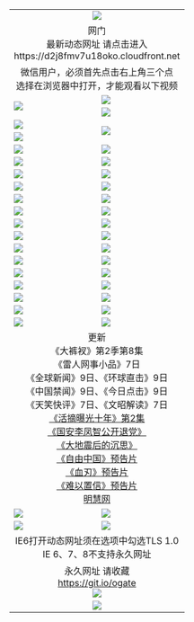 ﻿<table>
  <tr></tr>
  <tr><td colspan=2 align=center><img src="https://cloud.githubusercontent.com/assets/11880933/13434984/f430fae2-e012-11e5-814f-c2df1e82b247.jpg" /></td></tr>
  <tr><td colspan=2 align=center>网门<br>最新动态网址 请点击进入
<br>https://d2j8fmv7u18oko.cloudfront.net
    </td>
  </tr>
  <tr>
    <td colspan=2 align=center>微信用户，必须首先点击右上角三个点<br>选择在浏览器中打开，才能观看以下视频</td>
  </tr>
  <tr>
    <td rowspan=2><a href="https://d2j8fmv7u18oko.cloudfront.net/ogUP.aspx?name=11DKC.mp4&count=T:2,2:8,1:16&from=github" target="_blank"><img src="https://d2j8fmv7u18oko.cloudfront.net/Up/11DKC1.jpg" /></a></td> 
    <td><div><a href="https://d2j8fmv7u18oko.cloudfront.net/ogUP.aspx?name=LRWS.mp4&count=7B:9,6B:44,5A:10,5B:35,4A:14,4B:19,3A:10,3B:26,2A:16,2B:21,1A:23,1B:29&current=7B:9" target="_blank"><img src="https://d2j8fmv7u18oko.cloudfront.net/Up/LRWS.jpg" /></a></td>
   </tr>
  <tr>
    <td><a href="https://d2j8fmv7u18oko.cloudfront.net/ogNiceVedio.aspx" target="_blank"><img src="https://d2j8fmv7u18oko.cloudfront.net/Up/TGKDY.jpg" /></a></td>
  </tr>
  <tr>
    <td><a href="https://d2j8fmv7u18oko.cloudfront.net/ogUP.aspx?name=JQR.mp4&count=2" target="_blank"><img src="https://d2j8fmv7u18oko.cloudfront.net/Up/JQR.jpg" /></a></td>   
    <td rowspan=2><a href="https://d2j8fmv7u18oko.cloudfront.net/ogUP.aspx?name=JP.mp4&count=9" target="_blank"><img src="https://d2j8fmv7u18oko.cloudfront.net/Up/JP.jpg" /></td>
  </tr>
  <tr>
    <td><a href="https://d2j8fmv7u18oko.cloudfront.net/ogUP.aspx?name=WH.mp4" target="_blank"><img src="https://d2j8fmv7u18oko.cloudfront.net/Up/WH.jpg" /></a></td>
  </tr>
  <tr>
    <td><a href="https://d2j8fmv7u18oko.cloudfront.net/ogUP.aspx?name=SSZJ.mp4&count=480P:9,S:2" target="_blank"><img src="https://d2j8fmv7u18oko.cloudfront.net/Up/SSZJ.jpg" /></a></td>
    <td><a href="https://d2j8fmv7u18oko.cloudfront.net/ogUP.aspx?name=ZY.mp4&count=2015:16" target="_blank"><img src="https://d2j8fmv7u18oko.cloudfront.net/Up/ZY.jpg" /></a</td>
  </tr>
  <tr>
    <td><a href="https://d2j8fmv7u18oko.cloudfront.net/ogUP.aspx?name=XTFY.mp4&count=B:2,A:24" target="_blank"><img src="https://d2j8fmv7u18oko.cloudfront.net/Up/XTFY.jpg" /></a></td>
    <td><a href="https://d2j8fmv7u18oko.cloudfront.net/ogUP.aspx?name=1XQK.mp4&count=13" target="_blank"><img src="https://d2j8fmv7u18oko.cloudfront.net/Up/1XQK.jpg" /></a</td>
  </tr>
  <tr>
    <td><a href="https://d2j8fmv7u18oko.cloudfront.net/ogUP.aspx?name=1LYF.mp4&count=2" target="_blank"><img src="https://d2j8fmv7u18oko.cloudfront.net/Up/1LYF0.jpg" /></a></td>
    <td><a href="https://d2j8fmv7u18oko.cloudfront.net/ogUP.aspx?name=1ZGC.mp4&count=6" target="_blank"><img src="https://d2j8fmv7u18oko.cloudfront.net/Up/1ZGC0.jpg" /></a></td>
  </tr>
  <tr>
    <td><a href="https://d2j8fmv7u18oko.cloudfront.net/ogUP.aspx?name=1ZKM.mp4&count=3&current=3" target="_blank"><img src="https://d2j8fmv7u18oko.cloudfront.net/Up/1ZKM0.jpg" /></a></td>  
    <td><a href="https://d2j8fmv7u18oko.cloudfront.net/ogUP.aspx?name=1WWY.mp4&count=6&current=6" target="_blank"><img src="https://d2j8fmv7u18oko.cloudfront.net/Up/1WWY0.jpg" /></a></td>
  </tr>
  <tr>
    <td><a href="https://d2j8fmv7u18oko.cloudfront.net/ogUP.aspx?name=10JGY.mp4&count=3" target="_blank"><img src="https://d2j8fmv7u18oko.cloudfront.net/Up/10JGY0.jpg" /></a></td>
    <td><a href="https://d2j8fmv7u18oko.cloudfront.net/ogUP.aspx?name=10CYS.mp4&count=2" target="_blank"><img src="https://d2j8fmv7u18oko.cloudfront.net/Up/10CYS0.jpg" /></a></td>
  </tr>
  <tr>
    <td><a href="https://d2j8fmv7u18oko.cloudfront.net/ogUP.aspx?name=4SQQ.mp4&count=201603:7,201602:20,201601:21&current=201603:7" target="_blank"><img src="https://d2j8fmv7u18oko.cloudfront.net/Up/4SQQ0.jpg"/></a></td>
    <td><a href="https://d2j8fmv7u18oko.cloudfront.net/ogUP.aspx?name=4SHQ.mp4&count=201603:9,201602:27,201601:28&current=201603:9" target="_blank"><img src="https://d2j8fmv7u18oko.cloudfront.net/Up/4SHQ0.jpg"/></a></td>
  </tr>
  <tr>
    <td><a href="https://d2j8fmv7u18oko.cloudfront.net/ogUP.aspx?name=4SZG.mp4&count=201603:8,201602:21,201601:23&current=201603:8" target="_blank"><img src="https://d2j8fmv7u18oko.cloudfront.net/Up/4SZG0.jpg"/></a></td>
    <td><a href="https://d2j8fmv7u18oko.cloudfront.net/ogUP.aspx?name=4SDJ.mp4&count=201603A:8,201603B:5,201602A:24,201602B:7,201601A:48,201601B:6&current=201603A:8" target="_blank"><img src="https://d2j8fmv7u18oko.cloudfront.net/Up/4SDJ0.jpg"/></a></td>
  </tr>
  <tr>
    <td><a href="https://d2j8fmv7u18oko.cloudfront.net/ogUP.aspx?name=4SGX.mp4&count=201603:1&current=201603:1" target="_blank"><img src="https://d2j8fmv7u18oko.cloudfront.net/Up/4SGX0.jpg"/></a></td>
    <td><a href="https://d2j8fmv7u18oko.cloudfront.net/ogUP.aspx?name=4SHD.mp4&count=201603:3&current=201603:1" target="_blank"><img src="https://d2j8fmv7u18oko.cloudfront.net/Up/4SHD0.jpg"/></a></td>
  </tr>
  <tr>
    <td><a href="https://d2j8fmv7u18oko.cloudfront.net/ogUP.aspx?name=4CTX.mp4&count=201603:2,201602:3,201601:4&current=201603:2" target="_blank"><img src="https://d2j8fmv7u18oko.cloudfront.net/Up/4CTX0.jpg"/></a></td>
    <td><a href="https://d2j8fmv7u18oko.cloudfront.net/ogUP.aspx?name=4CWZ.mp4&count=201603:1,201602:4,201601:4&current=201603:1" target="_blank"><img src="https://d2j8fmv7u18oko.cloudfront.net/Up/4CWZ0.jpg"/></a></td>
  </tr>
  <tr>
    <td><a href="https://d2j8fmv7u18oko.cloudfront.net/onUP.aspx?name=https://d2t6x1lwzcff38.cloudfront.net/" target="_blank"><img src="https://d2j8fmv7u18oko.cloudfront.net/Up/0DTW.jpg"/></a></td>
    <td><a href="https://d2j8fmv7u18oko.cloudfront.net/onUP.aspx?name=https://d240ns8up8earz.cloudfront.net/acenter/" target="_blank"><img src="https://d2j8fmv7u18oko.cloudfront.net/Up/0TDW.jpg" /></a></td>
  </tr>
  <tr>
    <td><a href="https://d2j8fmv7u18oko.cloudfront.net/onUP.aspx?name=https://d4508d6vomz2p.cloudfront.net/gb/nsc413.htm" target="_blank"><img src="https://d2j8fmv7u18oko.cloudfront.net/Up/0DJY.jpg" /></a></td>
    <td><a href="https://d2j8fmv7u18oko.cloudfront.net/onUP.aspx?name=https://d3bxwq7vzudb5l.cloudfront.net/xtr/gb/prog204.html" target="_blank"><img src="https://d2j8fmv7u18oko.cloudfront.net/Up/0XTR.jpg" /></a></td>
  </tr>
  <tr>
    <td><a href="https://d2j8fmv7u18oko.cloudfront.net/onUP.aspx?name=https://d3aj00iefsmfgc.cloudfront.net/" target="_blank"><img src="https://d2j8fmv7u18oko.cloudfront.net/Up/0MHW.jpg" /></a></td>
    <td><a href="https://d2j8fmv7u18oko.cloudfront.net/onUP.aspx?name=https://d1lcj91uv80klr.cloudfront.net/" target="_blank"><img src="https://d2j8fmv7u18oko.cloudfront.net/Up/0ZJW.jpg" /></a></td>
  </tr>
  <tr>
    <td><a href="https://d2j8fmv7u18oko.cloudfront.net/ogUP.aspx?name=0FG.zip" target="_blank"><img src="https://d2j8fmv7u18oko.cloudfront.net/Up/0FG.jpg" /></a></td>
    <td><a href="https://d2j8fmv7u18oko.cloudfront.net/ogUP.aspx?name=0FGA.apk" target="_blank"><img src="https://d2j8fmv7u18oko.cloudfront.net/Up/0FGA.jpg" /></a></td>
  </tr>
  <tr>
    <td><a href="https://d2j8fmv7u18oko.cloudfront.net/ogUP.aspx?name=0U.zip" target="_blank"><img src="https://d2j8fmv7u18oko.cloudfront.net/Up/0U.jpg" /></a></td>
    <td><a href="https://d2j8fmv7u18oko.cloudfront.net/ogUP.aspx?name=0UA.apk" target="_blank"><img src="https://d2j8fmv7u18oko.cloudfront.net/Up/0UA.jpg" /></a></td>
  </tr>
  <tr>
    <td><a href="https://d2j8fmv7u18oko.cloudfront.net/ogUP.aspx?name=0iPPOTV.zip" target="_blank"><img src="https://d2j8fmv7u18oko.cloudfront.net/Up/0iPPOTV.jpg" /></a></td>
    <td><a href="https://d2j8fmv7u18oko.cloudfront.net/ogUP.aspx?name=0iNTD.apk" target="_blank"><img src="https://d2j8fmv7u18oko.cloudfront.net/Up/0iNTD.jpg" /></a></td>
  </tr>
  <tr>
    <td colspan=2 align=center>更新<br>
      《大裤衩》第2季第8集<br>
      《雷人网事小品》7日<br>
      《全球新闻》9日、《环球直击》9日<br>
      《中国禁闻》9日、《今日点击》9日<br>
      《天笑快评》7日、《文昭解读》7日<br>
      <a href="https://d2j8fmv7u18oko.cloudfront.net/ogUP.aspx?name=SSZJ.mp4&count=480P:9,S:2&current=S:2" target="_blank">《活摘曝光十年》第2集</a><br>
      <a href="https://d2j8fmv7u18oko.cloudfront.net/ogUP.aspx?name=4LFZ.mp4" target="_blank">《国安李凤智公开退党》</a><br>
      <a href="https://d2j8fmv7u18oko.cloudfront.net/ogUP.aspx?name=4DDZHDCS.mp4" target="_blank">《大地震后的沉思》</a><br>
      <a href="https://d2j8fmv7u18oko.cloudfront.net/ogUP.aspx?name=11ZYZG0.mp4" target="_blank">《自由中国》预告片</a><br>
      <a href="https://d2j8fmv7u18oko.cloudfront.net/ogUP.aspx?name=11XR.mp4" target="_blank">《血刃》预告片</a><br>
      <a href="https://d2j8fmv7u18oko.cloudfront.net/ogUP.aspx?name=11NYZX.mp4&count=2" target="_blank">《难以置信》预告片</a><br>
      <a href="https://d2j8fmv7u18oko.cloudfront.net/onUP.aspx?name=https://www.minghui.org/" target="_blank">明慧网</a></td>
    </td>
  </tr>
  <tr>
    <td><a href="https://d2j8fmv7u18oko.cloudfront.net/ogNice.aspx" target="_blank"><img src="https://d2j8fmv7u18oko.cloudfront.net/Up/0WCYY.jpg" /></a></td>
    <td><a href="https://d2j8fmv7u18oko.cloudfront.net/onCO.aspx?ob=600%E4%BA%8B%E7%89%A9&op=%E5%A2%9E%E5%88%A0%E6%94%B9&args=WH1~%23%E7%B1%BB%E5%9E%8B6%E6%96%B0%E9%97%BB%7c%23%E7%B1%BB%E5%9E%8B6%E8%AF%84%E8%AE%BA&mode=" target="_blank"><img src="https://d2j8fmv7u18oko.cloudfront.net/Up/0WZTT.jpg" /></a></td> 
  </tr>
  <tr>
    <td><a href="https://d2j8fmv7u18oko.cloudfront.net/ogDY.aspx" target="_blank"><img src="https://d2j8fmv7u18oko.cloudfront.net/Up/0FK.jpg" /></a></td>
    <td><a href="https://d2j8fmv7u18oko.cloudfront.net/ogST.aspx" target="_blank"><img src="https://d2j8fmv7u18oko.cloudfront.net/Up/0ST.jpg" /></a></td> 
  </tr>
  <tr>
    <td colspan=2 align=center>IE6打开动态网址须在选项中勾选TLS 1.0<br/>IE 6、7、8不支持永久网址<br/>
      <!--微信可扫描以下临时二维码<br/>https://bit.ly/1mBQHW8<br/><a href="https://d2j8fmv7u18oko.cloudfront.net/Up/0WMGDL3.png" target="_blank"><img src="https://d2j8fmv7u18oko.cloudfront.net/Up/0WMGD3.png"/></a><br-->
  </tr>
  <tr>
    <td colspan=2 align=center>永久网址 请收藏<br/><a href="https://git.io/ogate" target="_blank">https://git.io/ogate</a><br/><a href="https://d2j8fmv7u18oko.cloudfront.net/Up/0WMGDL2.png" target="_blank"><img src="https://d2j8fmv7u18oko.cloudfront.net/Up/0WMGD2.png"/></a></td>
  </tr>
  <tr>
    <td colspan=2 align=center><a href="https://d2j8fmv7u18oko.cloudfront.net/ogUP.aspx?name=0oGate.apk" target="_blank"><img src="https://d2j8fmv7u18oko.cloudfront.net/Up/0WMAZ.jpg" /></a></td>
  </tr>
  <!--tr>
    <td colspan=2 align=center>可能失效的动态网址
    </td>
  </tr-->
</table>
